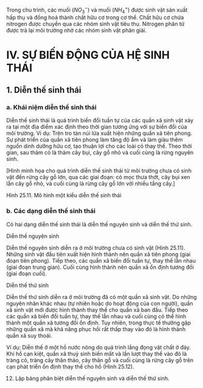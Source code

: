 Trong chu trình, các muối ($NO_3^-$) và muối ($NH_4^+$) được sinh vật sản xuất hấp thụ và đồng hoá thành chất hữu cơ trong cơ thể. Chất hữu cơ chứa nitrogen được chuyển qua các nhóm sinh vật tiêu thụ. Nitrogen phân tử được trả lại môi trường nhờ các nhóm sinh vật phân giải.

# IV. SỰ BIẾN ĐỘNG CỦA HỆ SINH THÁI

## 1. Diễn thế sinh thái

### a. Khái niệm diễn thế sinh thái

Diễn thế sinh thái là quá trình biến đổi tuần tự của các quần xã sinh vật xảy ra tại một địa điểm xác định theo thời gian tương ứng với sự biến đổi của môi trường. Ví dụ: Trên tro tàn núi lửa xuất hiện những quần xã tiên phong. Sự phát triển của quần xã tiên phong làm tăng độ ẩm và làm giàu thêm nguồn dinh dưỡng hữu cơ, tạo thuận lợi cho các loài cỏ thay thế. Theo thời gian, sau thảm cỏ là thảm cây bụi, cây gỗ nhỏ và cuối cùng là rừng nguyên sinh.

[Hình minh họa cho quá trình diễn thế sinh thái từ môi trường chưa có sinh vật đến rừng cây gỗ lớn, qua các giai đoạn: cỏ mọc thưa thớt, cây bụi xen lẫn cây gỗ nhỏ, và cuối cùng là rừng cây gỗ lớn với nhiều tầng cây.]

Hình 25.11. Mô hình một kiểu diễn thế sinh thái

### b. Các dạng diễn thế sinh thái

Có hai dạng diễn thế sinh thái là diễn thế nguyên sinh và diễn thế thứ sinh.

Diễn thế nguyên sinh

Diễn thế nguyên sinh diễn ra ở môi trường chưa có sinh vật (Hình 25.11). Những sinh vật đầu tiên xuất hiện hình thành nên quần xã tiên phong (giai đoạn tiên phong). Tiếp theo, các quần xã biến đổi tuần tự, thay thế lẫn nhau (giai đoạn trung gian). Cuối cùng hình thành nên quần xã ổn định tương đối (giai đoạn cuối).

Diễn thế thứ sinh

Diễn thế thứ sinh diễn ra ở môi trường đã có một quần xã sinh vật. Do những nguyên nhân khác nhau (tự nhiên hoặc do hoạt động của con người), quần xã sinh vật mới được hình thành thay thế cho quần xã ban đầu. Tiếp theo các quần xã biến đổi tuần tự, thay thế lẫn nhau và cuối cùng có thể hình thành một quần xã tương đối ổn định. Tuy nhiên, trong thực tế thường gặp những quần xã mà khả năng phục hồi rất thấp thay vào đó là hình thành quần xã suy thoái.

Ví dụ: Diễn thế ở một hồ nước nông do quá trình lắng đọng vật chất ở đáy. Khi hồ cạn kiệt, quần xã thuỷ sinh biến mất và lần lượt thay thế vào đó là tràng cỏ, tràng cây thân thảo, cây thân gỗ và cuối cùng là rừng cây gỗ trên cạn phát triển ổn định thay thế cho hồ (Hình 25.12).

12. Lập bảng phân biệt diễn thế nguyên sinh và diễn thế thứ sinh.